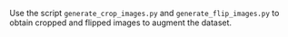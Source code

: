Use the script ```generate_crop_images.py``` and ```generate_flip_images.py``` to obtain cropped and flipped images to augment the dataset. 
